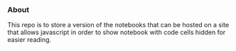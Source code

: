### About

This repo is to store a version of the notebooks that can be hosted on a site that allows javascript in order to show notebook with code cells hidden for easier reading.
